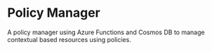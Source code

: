 # Policy Manager

A policy manager using Azure Functions and Cosmos DB to manage contextual based resources using policies.

